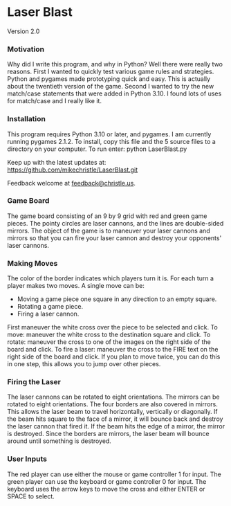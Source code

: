 # Laser Blast
Version 2.0

### Motivation
Why did I write this program, and why in Python? 
Well there were really two reasons. 
First I wanted to quickly test various game rules and strategies. 
Python and pygames made prototyping quick and easy. 
This is actually about the twentieth version of the game. 
Second I wanted to try the new match/case statements that were added in Python 3.10.
I found lots of uses for match/case and I really like it.

### Installation
This program requires Python 3.10 or later, and pygames.
I am currently running pygames 2.1.2.
To install, copy this file and the 5 source files to a directory on your computer.
To run enter: python LaserBlast.py

Keep up with the latest updates at:
https://github.com/mikechristle/LaserBlast.git

Feedback welcome at feedback@christle.us.

### Game Board
The game board consisting of an 9 by 9 grid with red and green game pieces.
The pointy circles are laser cannons, and the lines are double-sided mirrors.
The object of the game is to maneuver your laser cannons and mirrors so that you can fire your 
laser cannon and destroy your opponents' laser cannons.

### Making Moves
The color of the border indicates which players turn it is.
For each turn a player makes two moves. 
A single move can be:

- Moving a game piece one square in any direction to an empty square.
- Rotating a game piece.
- Firing a laser cannon.

First maneuver the white cross over the piece to be selected and click.
To move: maneuver the white cross to the destination square and click. 
To rotate: maneuver the cross to one of the images on the right side of the board and click.
To fire a laser: maneuver the cross to the FIRE text on the right side of the board and click. 
If you plan to move twice, you can do this in one step, this allows you to jump over other pieces.

### Firing the Laser
The laser cannons can be rotated to eight orientations. 
The mirrors can be rotated to eight orientations.
The four borders are also covered in mirrors.
This allows the laser beam to travel horizontally, vertically or diagonally.
If the beam hits square to the face of a mirror, it will bounce back and destroy the 
laser cannon that fired it.
If the beam hits the edge of a mirror, the mirror is destroyed.
Since the borders are mirrors, the laser beam will bounce around until something is destroyed.

### User Inputs
The red player can use either the mouse or game controller 1 for input. 
The green player can use the keyboard or game controller 0 for input.
The keyboard uses the arrow keys to move the cross and either ENTER or SPACE to select.
